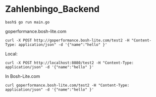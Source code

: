 # Zahlenbingo_Backend

```
bash$ go run main.go
```

goperformance.bosh-lite.com
```
curl -X POST http://goperformance.bosh-lite.com/test2 -H "Content-Type: application/json" -d '{"name":"hello" }'
```
Local:
```
curl -X POST http://localhost:8080/test2 -H "Content-Type: application/json" -d '{"name":"hello" }'
```
In Bosh-Lite.com
```
curl goperformance.bosh-lite.com/test2 -H "Content-Type: application/json" -d '{"name":"hello" }'
```
